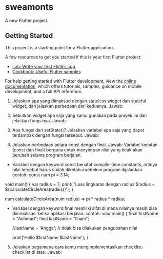 # sweamonts

A new Flutter project.

## Getting Started

This project is a starting point for a Flutter application.

A few resources to get you started if this is your first Flutter project:

- [Lab: Write your first Flutter app](https://docs.flutter.dev/get-started/codelab)
- [Cookbook: Useful Flutter samples](https://docs.flutter.dev/cookbook)

For help getting started with Flutter development, view the
[online documentation](https://docs.flutter.dev/), which offers tutorials,
samples, guidance on mobile development, and a full API reference.


1. Jelaskan apa yang dimaksud dengan stateless widget dan stateful widget, dan jelaskan perbedaan dari keduanya.
Jawab:


2. Sebutkan widget apa saja yang kamu gunakan pada proyek ini dan jelaskan fungsinya.
Jawab:

 
3. Apa fungsi dari setState()? Jelaskan variabel apa saja yang dapat terdampak dengan fungsi tersebut.
Jawab:

 
4. Jelaskan perbedaan antara const dengan final.
Jawab:
Variabel konstan (const dan final) berguna untuk menyimpan nilai yang tidak akan berubah selama program berjalan.
- Variabel dengan keyword const bersifat compile-time constants, artinya nilai tersebut harus sudah diketahui sebelum program dijalankan.
contoh:
const num pi = 3.14;

void main() {
  var radius = 7;
  print(
      'Luas lingkaran dengan radius $radius = ${calculateCircleArea(radius)}');
}

num calculateCircleArea(num radius) => pi * radius * radius;

- Variabel dengan keyword final memiliki sifat di mana nilainya masih bisa diinisialisasi ketika aplikasi berjalan.
contoh:
void main() {
  final firstName = "Achmad";
  final lastName = "Ilham";

  //lastName = 'Angga';       // tidak bisa dilakukan pengubahan nilai

  print('Hello $firstName $lastName');
}

 
5. Jelaskan bagaimana cara kamu mengimplementasikan checklist-checklist di atas.
Jawab:

 